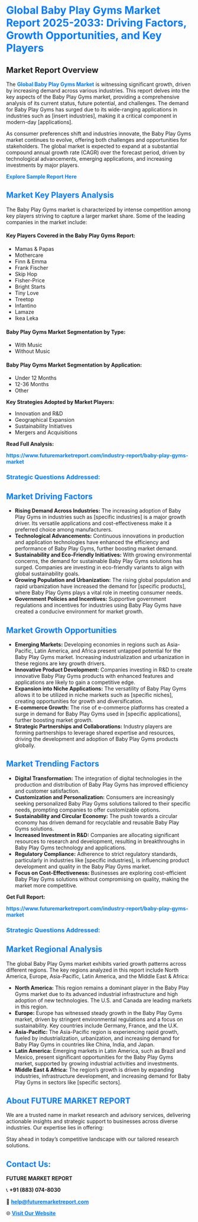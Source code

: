 <h1 style="color: #007BFF;">Global Baby Play Gyms Market Report 2025-2033: Driving Factors, Growth Opportunities, and Key Players</h1>

<section id="overview">
<h2>Market Report Overview</h2>
<p>The <a href="https://www.futuremarketreport.com/industry-report/baby-play-gyms-market" style="color: #007BFF; text-decoration: none;"><strong>Global Baby Play Gyms Market</strong></a> is witnessing significant growth, driven by increasing demand across various industries. This report delves into the key aspects of the Baby Play Gyms market, providing a comprehensive analysis of its current status, future potential, and challenges. The demand for Baby Play Gyms has surged due to its wide-ranging applications in industries such as [insert industries], making it a critical component in modern-day [applications].</p>
<p>As consumer preferences shift and industries innovate, the Baby Play Gyms market continues to evolve, offering both challenges and opportunities for stakeholders. The global market is expected to expand at a substantial compound annual growth rate (CAGR) over the forecast period, driven by technological advancements, emerging applications, and increasing investments by major players.</p>
</section>

<section id="overview">
<p><a href="https://www.futuremarketreport.com/request-sample/reportId=93123" style="color: #007BFF; text-decoration: none;"><strong>Explore Sample Report Here</strong></a></p>
</section>

<section id="key-players">
<h2 style="color: #007BFF;">Market Key Players Analysis</h2>
<p>The Baby Play Gyms market is characterized by intense competition among key players striving to capture a larger market share. Some of the leading companies in the market include:</p>
<h4>Key Players Covered in the Baby Play Gyms Report:</h4>
<ul><li>Mamas &amp; Papas</li><li>Mothercare</li><li>Finn &amp; Emma</li><li>Frank Fischer</li><li>Skip Hop</li><li>Fisher-Price</li><li>Bright Starts</li><li>Tiny Love</li><li>Treetop</li><li>Infantino</li><li>Lamaze</li><li>Ikea Leka</li></ul>
<h4>Baby Play Gyms Market Segmentation by Type:</h4>
<ul><li>With Music</li><li>Without Music</li></ul>

<h4>Baby Play Gyms Market Segmentation by Application:</h4>
<ul><li>Under 12 Months</li><li>12-36 Months</li><li>Other</li></ul>
<p><strong>Key Strategies Adopted by Market Players:</strong></p>
<ul>
<li>Innovation and R&D</li>
<li>Geographical Expansion</li>
<li>Sustainability Initiatives</li>
<li>Mergers and Acquisitions</li>
</ul>
</section>

<section>
<p><strong>Read Full Analysis: </strong></p><a href="https://www.futuremarketreport.com/industry-report/baby-play-gyms-market" style="color: #007BFF; text-decoration: none;"><strong>https://www.futuremarketreport.com/industry-report/baby-play-gyms-market</strong></a>
<h3 style="color: #007BFF;">Strategic Questions Addressed:</h3>
</section>

<section id="driving-factors">
<h2 style="color: #007BFF;">Market Driving Factors</h2>
<ul>
<li><strong>Rising Demand Across Industries:</strong> The increasing adoption of Baby Play Gyms in industries such as [specific industries] is a major growth driver. Its versatile applications and cost-effectiveness make it a preferred choice among manufacturers.</li>
<li><strong>Technological Advancements:</strong> Continuous innovations in production and application technologies have enhanced the efficiency and performance of Baby Play Gyms, further boosting market demand.</li>
<li><strong>Sustainability and Eco-Friendly Initiatives:</strong> With growing environmental concerns, the demand for sustainable Baby Play Gyms solutions has surged. Companies are investing in eco-friendly variants to align with global sustainability goals.</li>
<li><strong>Growing Population and Urbanization:</strong> The rising global population and rapid urbanization have increased the demand for [specific products], where Baby Play Gyms plays a vital role in meeting consumer needs.</li>
<li><strong>Government Policies and Incentives:</strong> Supportive government regulations and incentives for industries using Baby Play Gyms have created a conducive environment for market growth.</li>
</ul>
</section>

<section id="growth-opportunities">
<h2 style="color: #007BFF;">Market Growth Opportunities</h2>
<ul>
<li><strong>Emerging Markets:</strong> Developing economies in regions such as Asia-Pacific, Latin America, and Africa present untapped potential for the Baby Play Gyms market. Increasing industrialization and urbanization in these regions are key growth drivers.</li>
<li><strong>Innovative Product Development:</strong> Companies investing in R&D to create innovative Baby Play Gyms products with enhanced features and applications are likely to gain a competitive edge.</li>
<li><strong>Expansion into Niche Applications:</strong> The versatility of Baby Play Gyms allows it to be utilized in niche markets such as [specific niches], creating opportunities for growth and diversification.</li>
<li><strong>E-commerce Growth:</strong> The rise of e-commerce platforms has created a surge in demand for Baby Play Gyms used in [specific applications], further boosting market growth.</li>
<li><strong>Strategic Partnerships and Collaborations:</strong> Industry players are forming partnerships to leverage shared expertise and resources, driving the development and adoption of Baby Play Gyms products globally.</li>
</ul>
</section>

<section id="trending-factors">
<h2 style="color: #007BFF;">Market Trending Factors</h2>
<ul>
<li><strong>Digital Transformation:</strong> The integration of digital technologies in the production and distribution of Baby Play Gyms has improved efficiency and customer satisfaction.</li>
<li><strong>Customization and Personalization:</strong> Consumers are increasingly seeking personalized Baby Play Gyms solutions tailored to their specific needs, prompting companies to offer customizable options.</li>
<li><strong>Sustainability and Circular Economy:</strong> The push towards a circular economy has driven demand for recyclable and reusable Baby Play Gyms solutions.</li>
<li><strong>Increased Investment in R&D:</strong> Companies are allocating significant resources to research and development, resulting in breakthroughs in Baby Play Gyms technology and applications.</li>
<li><strong>Regulatory Compliance:</strong> Adherence to strict regulatory standards, particularly in industries like [specific industries], is influencing product development and quality in the Baby Play Gyms market.</li>
<li><strong>Focus on Cost-Effectiveness:</strong> Businesses are exploring cost-efficient Baby Play Gyms solutions without compromising on quality, making the market more competitive.</li>
</ul>
</section>

<section>
<p><strong>Get Full Report: </strong></p><a href="https://www.futuremarketreport.com/industry-report/baby-play-gyms-market" style="color: #007BFF; text-decoration: none;"><strong>https://www.futuremarketreport.com/industry-report/baby-play-gyms-market</strong></a>
<h3 style="color: #007BFF;">Strategic Questions Addressed:</h3>
</section>


<section id="regional-analysis">
<h2 style="color: #007BFF;">Market Regional Analysis</h2>
<p>The global Baby Play Gyms market exhibits varied growth patterns across different regions. The key regions analyzed in this report include North America, Europe, Asia-Pacific, Latin America, and the Middle East & Africa:</p>
<ul>
<li><strong>North America:</strong> This region remains a dominant player in the Baby Play Gyms market due to its advanced industrial infrastructure and high adoption of new technologies. The U.S. and Canada are leading markets in this region.</li>
<li><strong>Europe:</strong> Europe has witnessed steady growth in the Baby Play Gyms market, driven by stringent environmental regulations and a focus on sustainability. Key countries include Germany, France, and the U.K.</li>
<li><strong>Asia-Pacific:</strong> The Asia-Pacific region is experiencing rapid growth, fueled by industrialization, urbanization, and increasing demand for Baby Play Gyms in countries like China, India, and Japan.</li>
<li><strong>Latin America:</strong> Emerging markets in Latin America, such as Brazil and Mexico, present significant opportunities for the Baby Play Gyms market, supported by growing industrial activities and investments.</li>
<li><strong>Middle East & Africa:</strong> The region’s growth is driven by expanding industries, infrastructure development, and increasing demand for Baby Play Gyms in sectors like [specific sectors].</li>
</ul>
</section>

<footer>
<h2 style="color: #007BFF;">About FUTURE MARKET REPORT</h2>
<p>We are a trusted name in market research and advisory services, delivering actionable insights and strategic support to businesses across diverse industries. Our expertise lies in offering:</p>

<p>Stay ahead in today’s competitive landscape with our tailored research solutions.</p>

<h2 style="color: #007BFF;">Contact Us:</h2>
<p><strong>FUTURE MARKET REPORT</strong></p>
<p>📞 <strong>+91 (883) 074-8030</strong></p>
<p>📧 <strong><a href="mailto:help@futuremarketreport.com" style="color: #007BFF;">help@futuremarketreport.com</a></strong></p>
<p>🌐 <strong><a href="https://www.futuremarketreport.com/" style="color: #007BFF;">Visit Our Website</a></strong></p>
</footer>